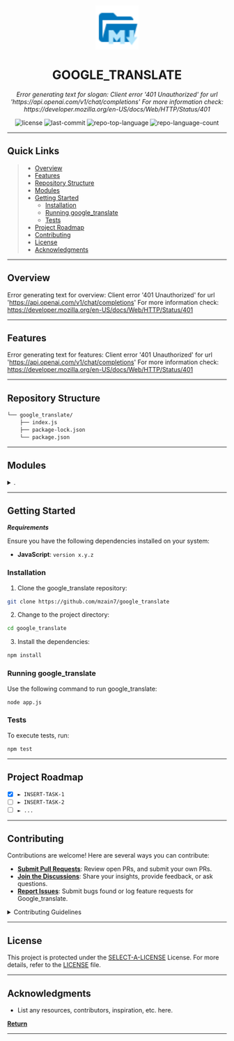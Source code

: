 <p align="center">
  <img src="https://raw.githubusercontent.com/PKief/vscode-material-icon-theme/ec559a9f6bfd399b82bb44393651661b08aaf7ba/icons/folder-markdown-open.svg" width="100" />
</p>
<p align="center">
    <h1 align="center">GOOGLE_TRANSLATE</h1>
</p>
<p align="center">
    <em>Error generating text for slogan: Client error '401 Unauthorized' for url 'https://api.openai.com/v1/chat/completions'
For more information check: https://developer.mozilla.org/en-US/docs/Web/HTTP/Status/401</em>
</p>
<p align="center">
	<img src="https://img.shields.io/github/license/mzain7/google_translate?style=default&color=0080ff" alt="license">
	<img src="https://img.shields.io/github/last-commit/mzain7/google_translate?style=default&color=0080ff" alt="last-commit">
	<img src="https://img.shields.io/github/languages/top/mzain7/google_translate?style=default&color=0080ff" alt="repo-top-language">
	<img src="https://img.shields.io/github/languages/count/mzain7/google_translate?style=default&color=0080ff" alt="repo-language-count">
<p>
<p align="center">
	<!-- default option, no dependency badges. -->
</p>
<hr>

##  Quick Links

> - [ Overview](#-overview)
> - [ Features](#-features)
> - [ Repository Structure](#-repository-structure)
> - [ Modules](#-modules)
> - [ Getting Started](#-getting-started)
>   - [ Installation](#-installation)
>   - [ Running google_translate](#-running-google_translate)
>   - [ Tests](#-tests)
> - [ Project Roadmap](#-project-roadmap)
> - [ Contributing](#-contributing)
> - [ License](#-license)
> - [ Acknowledgments](#-acknowledgments)

---

##  Overview

Error generating text for overview: Client error '401 Unauthorized' for url 'https://api.openai.com/v1/chat/completions'
For more information check: https://developer.mozilla.org/en-US/docs/Web/HTTP/Status/401

---

##  Features

Error generating text for features: Client error '401 Unauthorized' for url 'https://api.openai.com/v1/chat/completions'
For more information check: https://developer.mozilla.org/en-US/docs/Web/HTTP/Status/401

---

##  Repository Structure

```sh
└── google_translate/
    ├── index.js
    ├── package-lock.json
    └── package.json
```

---

##  Modules

<details closed><summary>.</summary>

| File                                                                                          | Summary                                                                                                                                                                                                                    |
| ---                                                                                           | ---                                                                                                                                                                                                                        |
| [.gitignore](https://github.com/mzain7/google_translate/blob/master/.gitignore)               | Error generating text for .gitignore: Client error '401 Unauthorized' for url 'https://api.openai.com/v1/chat/completions'
For more information check: https://developer.mozilla.org/en-US/docs/Web/HTTP/Status/401        |
| [index.js](https://github.com/mzain7/google_translate/blob/master/index.js)                   | Error generating text for index.js: Client error '401 Unauthorized' for url 'https://api.openai.com/v1/chat/completions'
For more information check: https://developer.mozilla.org/en-US/docs/Web/HTTP/Status/401          |
| [package-lock.json](https://github.com/mzain7/google_translate/blob/master/package-lock.json) | Error generating text for package-lock.json: Client error '401 Unauthorized' for url 'https://api.openai.com/v1/chat/completions'
For more information check: https://developer.mozilla.org/en-US/docs/Web/HTTP/Status/401 |
| [package.json](https://github.com/mzain7/google_translate/blob/master/package.json)           | Error generating text for package.json: Client error '401 Unauthorized' for url 'https://api.openai.com/v1/chat/completions'
For more information check: https://developer.mozilla.org/en-US/docs/Web/HTTP/Status/401      |

</details>

---

##  Getting Started

***Requirements***

Ensure you have the following dependencies installed on your system:

* **JavaScript**: `version x.y.z`

###  Installation

1. Clone the google_translate repository:

```sh
git clone https://github.com/mzain7/google_translate
```

2. Change to the project directory:

```sh
cd google_translate
```

3. Install the dependencies:

```sh
npm install
```

###  Running google_translate

Use the following command to run google_translate:

```sh
node app.js
```

###  Tests

To execute tests, run:

```sh
npm test
```

---

##  Project Roadmap

- [X] `► INSERT-TASK-1`
- [ ] `► INSERT-TASK-2`
- [ ] `► ...`

---

##  Contributing

Contributions are welcome! Here are several ways you can contribute:

- **[Submit Pull Requests](https://github/mzain7/google_translate/blob/main/CONTRIBUTING.md)**: Review open PRs, and submit your own PRs.
- **[Join the Discussions](https://github/mzain7/google_translate/discussions)**: Share your insights, provide feedback, or ask questions.
- **[Report Issues](https://github/mzain7/google_translate/issues)**: Submit bugs found or log feature requests for Google_translate.

<details closed>
    <summary>Contributing Guidelines</summary>

1. **Fork the Repository**: Start by forking the project repository to your GitHub account.
2. **Clone Locally**: Clone the forked repository to your local machine using a Git client.
   ```sh
   git clone https://github.com/mzain7/google_translate
   ```
3. **Create a New Branch**: Always work on a new branch, giving it a descriptive name.
   ```sh
   git checkout -b new-feature-x
   ```
4. **Make Your Changes**: Develop and test your changes locally.
5. **Commit Your Changes**: Commit with a clear message describing your updates.
   ```sh
   git commit -m 'Implemented new feature x.'
   ```
6. **Push to GitHub**: Push the changes to your forked repository.
   ```sh
   git push origin new-feature-x
   ```
7. **Submit a Pull Request**: Create a PR against the original project repository. Clearly describe the changes and their motivations.

Once your PR is reviewed and approved, it will be merged into the main branch.

</details>

---

##  License

This project is protected under the [SELECT-A-LICENSE](https://choosealicense.com/licenses) License. For more details, refer to the [LICENSE](https://choosealicense.com/licenses/) file.

---

##  Acknowledgments

- List any resources, contributors, inspiration, etc. here.

[**Return**](#-quick-links)

---
